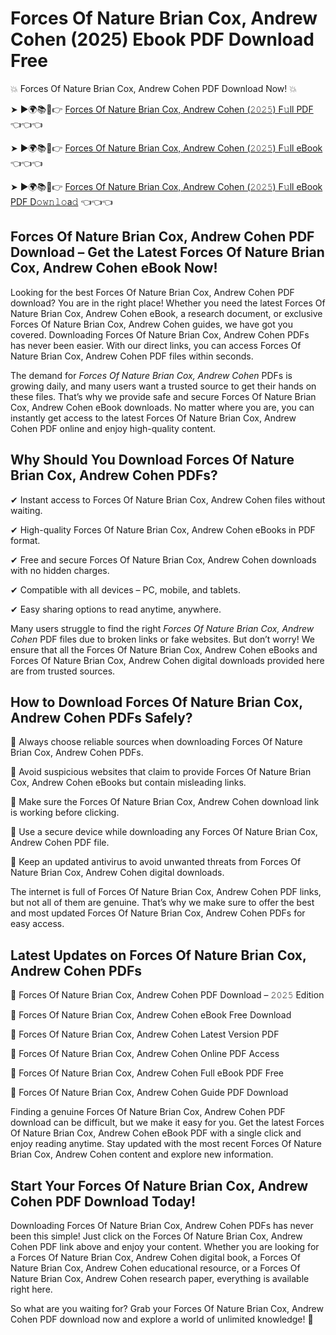 # Forces Of Nature Brian Cox, Andrew Cohen (2025) Ebook PDF Download Free

💥 Forces Of Nature Brian Cox, Andrew Cohen PDF Download Now! 💥

➤ ►🌍📚📱👉 [Forces Of Nature Brian Cox, Andrew Cohen (𝟸𝟶𝟸𝟻) F𝚞ll PDF](https://getpdf.xyz/forces-of-nature-brian-cox-andrew-cohen) 👈👈👈


➤ ►🌍📚📱👉 [Forces Of Nature Brian Cox, Andrew Cohen (𝟸𝟶𝟸𝟻) F𝚞ll eBook](https://getpdf.xyz/forces-of-nature-brian-cox-andrew-cohen) 👈👈👈


➤ ►🌍📚📱👉 [Forces Of Nature Brian Cox, Andrew Cohen (𝟸𝟶𝟸𝟻) F𝚞ll eBook PDF D𝚘𝚠𝚗𝚕𝚘a𝚍](https://getpdf.xyz/forces-of-nature-brian-cox-andrew-cohen) 👈👈👈


## Forces Of Nature Brian Cox, Andrew Cohen PDF Download – Get the Latest Forces Of Nature Brian Cox, Andrew Cohen eBook Now!

Looking for the best Forces Of Nature Brian Cox, Andrew Cohen PDF download? You are in the right place! Whether you need the latest Forces Of Nature Brian Cox, Andrew Cohen eBook, a research document, or exclusive Forces Of Nature Brian Cox, Andrew Cohen guides, we have got you covered. Downloading Forces Of Nature Brian Cox, Andrew Cohen PDFs has never been easier. With our direct links, you can access Forces Of Nature Brian Cox, Andrew Cohen PDF files within seconds.

The demand for *Forces Of Nature Brian Cox, Andrew Cohen* PDFs is growing daily, and many users want a trusted source to get their hands on these files. That’s why we provide safe and secure Forces Of Nature Brian Cox, Andrew Cohen eBook downloads. No matter where you are, you can instantly get access to the latest Forces Of Nature Brian Cox, Andrew Cohen PDF online and enjoy high-quality content.

## Why Should You Download Forces Of Nature Brian Cox, Andrew Cohen PDFs?

✔ Instant access to Forces Of Nature Brian Cox, Andrew Cohen files without waiting.

✔ High-quality Forces Of Nature Brian Cox, Andrew Cohen eBooks in PDF format.

✔ Free and secure Forces Of Nature Brian Cox, Andrew Cohen downloads with no hidden charges.

✔ Compatible with all devices – PC, mobile, and tablets.

✔ Easy sharing options to read anytime, anywhere.

Many users struggle to find the right *Forces Of Nature Brian Cox, Andrew Cohen* PDF files due to broken links or fake websites. But don’t worry! We ensure that all the Forces Of Nature Brian Cox, Andrew Cohen eBooks and Forces Of Nature Brian Cox, Andrew Cohen digital downloads provided here are from trusted sources.

## How to Download Forces Of Nature Brian Cox, Andrew Cohen PDFs Safely?

📌 Always choose reliable sources when downloading Forces Of Nature Brian Cox, Andrew Cohen PDFs.

📌 Avoid suspicious websites that claim to provide Forces Of Nature Brian Cox, Andrew Cohen eBooks but contain misleading links.

📌 Make sure the Forces Of Nature Brian Cox, Andrew Cohen download link is working before clicking.

📌 Use a secure device while downloading any Forces Of Nature Brian Cox, Andrew Cohen PDF file.

📌 Keep an updated antivirus to avoid unwanted threats from Forces Of Nature Brian Cox, Andrew Cohen digital downloads.

The internet is full of Forces Of Nature Brian Cox, Andrew Cohen PDF links, but not all of them are genuine. That’s why we make sure to offer the best and most updated Forces Of Nature Brian Cox, Andrew Cohen PDFs for easy access.

## Latest Updates on Forces Of Nature Brian Cox, Andrew Cohen PDFs

🔹 Forces Of Nature Brian Cox, Andrew Cohen PDF Download – 𝟸𝟶𝟸𝟻 Edition

🔹 Forces Of Nature Brian Cox, Andrew Cohen eBook Free Download

🔹 Forces Of Nature Brian Cox, Andrew Cohen Latest Version PDF

🔹 Forces Of Nature Brian Cox, Andrew Cohen Online PDF Access

🔹 Forces Of Nature Brian Cox, Andrew Cohen Full eBook PDF Free

🔹 Forces Of Nature Brian Cox, Andrew Cohen Guide PDF Download

Finding a genuine Forces Of Nature Brian Cox, Andrew Cohen PDF download can be difficult, but we make it easy for you. Get the latest Forces Of Nature Brian Cox, Andrew Cohen eBook PDF with a single click and enjoy reading anytime. Stay updated with the most recent Forces Of Nature Brian Cox, Andrew Cohen content and explore new information.

## Start Your Forces Of Nature Brian Cox, Andrew Cohen PDF Download Today!

Downloading Forces Of Nature Brian Cox, Andrew Cohen PDFs has never been this simple! Just click on the Forces Of Nature Brian Cox, Andrew Cohen PDF link above and enjoy your content. Whether you are looking for a Forces Of Nature Brian Cox, Andrew Cohen digital book, a Forces Of Nature Brian Cox, Andrew Cohen educational resource, or a Forces Of Nature Brian Cox, Andrew Cohen research paper, everything is available right here.

So what are you waiting for? Grab your Forces Of Nature Brian Cox, Andrew Cohen PDF download now and explore a world of unlimited knowledge! 🚀